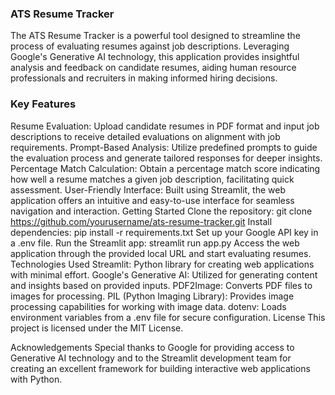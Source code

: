 ###  ATS Resume Tracker
The ATS Resume Tracker is a powerful tool designed to streamline the process of evaluating resumes against job descriptions. Leveraging Google's Generative AI technology, this application provides insightful analysis and feedback on candidate resumes, aiding human resource professionals and recruiters in making informed hiring decisions.

### Key Features
Resume Evaluation: Upload candidate resumes in PDF format and input job descriptions to receive detailed evaluations on alignment with job requirements.
Prompt-Based Analysis: Utilize predefined prompts to guide the evaluation process and generate tailored responses for deeper insights.
Percentage Match Calculation: Obtain a percentage match score indicating how well a resume matches a given job description, facilitating quick assessment.
User-Friendly Interface: Built using Streamlit, the web application offers an intuitive and easy-to-use interface for seamless navigation and interaction.
Getting Started
Clone the repository: git clone https://github.com/yourusername/ats-resume-tracker.git
Install dependencies: pip install -r requirements.txt
Set up your Google API key in a .env file.
Run the Streamlit app: streamlit run app.py
Access the web application through the provided local URL and start evaluating resumes.
Technologies Used
Streamlit: Python library for creating web applications with minimal effort.
Google's Generative AI: Utilized for generating content and insights based on provided inputs.
PDF2Image: Converts PDF files to images for processing.
PIL (Python Imaging Library): Provides image processing capabilities for working with image data.
dotenv: Loads environment variables from a .env file for secure configuration.
License
This project is licensed under the MIT License.

Acknowledgements
Special thanks to Google for providing access to Generative AI technology and to the Streamlit development team for creating an excellent framework for building interactive web applications with Python.